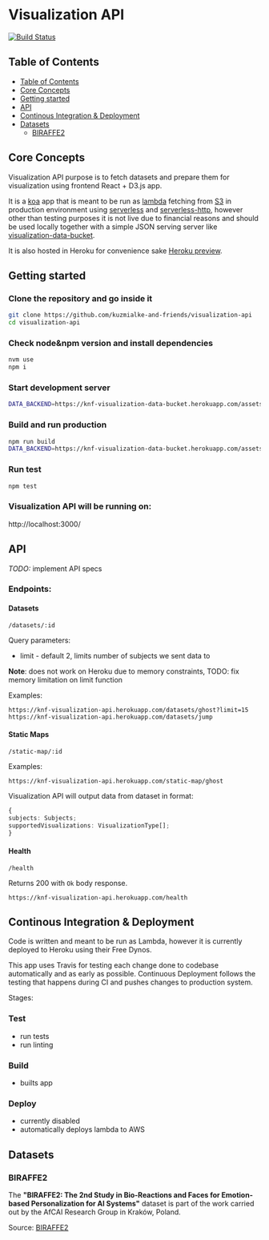 # Visualization API

[![Build Status](https://travis-ci.org/kuzmialke-and-friends/visualization-api.svg?branch=main)](https://travis-ci.org/kuzmialke-and-friends/visualization-api)

## Table of Contents

- [Table of Contents](#table-of-contents)
- [Core Concepts](#core-concepts)
- [Getting started](#getting-started)
- [API](#api)
- [Continous Integration & Deployment](#continous-integration-&-deployment)
- [Datasets](#datasets)
  - [BIRAFFE2](#biraffe2)

## Core Concepts

Visualization API purpose is to fetch datasets and prepare them for visualization using frontend
React + D3.js app.

It is a [koa](https://koajs.com/) app that is meant to be run as
[lambda](https://aws.amazon.com/lambda/) fetching from [S3](https://aws.amazon.com/s3/) in
production environment using [serverless](https://www.serverless.com/) and
[serverless-http](https://github.com/dougmoscrop/serverless-http), however other than testing
purposes it is not live due to financial reasons and should be used locally together with a simple
JSON serving server like
[visualization-data-bucket](https://github.com/kuzmialke-and-friends/visualization-data-bucket).

It is also hosted in Heroku for convenience sake
[Heroku preview](https://knf-visualization-api.herokuapp.com).

## Getting started

### Clone the repository and go inside it

```bash
git clone https://github.com/kuzmialke-and-friends/visualization-api
cd visualization-api
```

### Check node&npm version and install dependencies

```bash
nvm use
npm i
```

### Start development server

```bash
DATA_BACKEND=https://knf-visualization-data-bucket.herokuapp.com/assets/biraffe npm run start:dev
```

### Build and run production

```bash
npm run build
DATA_BACKEND=https://knf-visualization-data-bucket.herokuapp.com/assets/biraffe npm start
```

### Run test

```bash
npm test
```

### Visualization API will be running on:

http://localhost:3000/

## API

_TODO:_ implement API specs

### Endpoints:

#### Datasets

```
/datasets/:id
```

Query parameters:

- limit - default 2, limits number of subjects we sent data to

**Note**: does not work on Heroku due to memory constraints, TODO: fix memory limitation on limit
function

Examples:

```
https://knf-visualization-api.herokuapp.com/datasets/ghost?limit=15
https://knf-visualization-api.herokuapp.com/datasets/jump
```

#### Static Maps

```
/static-map/:id
```

Examples:

```
https://knf-visualization-api.herokuapp.com/static-map/ghost
```

Visualization API will output data from dataset in format:

```ts
{
subjects: Subjects;
supportedVisualizations: VisualizationType[];
}
```

#### Health

```
/health
```

Returns 200 with `Ok` body response.

```
https://knf-visualization-api.herokuapp.com/health
```

## Continous Integration & Deployment

Code is written and meant to be run as Lambda, however it is currently deployed to Heroku using
their Free Dynos.

This app uses Travis for testing each change done to codebase automatically and as early as
possible. Continuous Deployment follows the testing that happens during CI and pushes changes to
production system.

Stages:

### Test

- run tests
- run linting

### Build

- builts app

### Deploy

- currently disabled
- automatically deploys lambda to AWS

## Datasets

### BIRAFFE2

The **"BIRAFFE2: The 2nd Study in Bio-Reactions and Faces for Emotion-based Personalization for AI
Systems"** dataset is part of the work carried out by the AfCAI Research Group in Kraków, Poland.

Source: [BIRAFFE2](https://zenodo.org/record/3865860#.XvjpwecwhPY)
